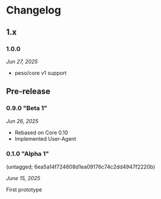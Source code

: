 # Changelog

## 1.x

### 1.0.0

*Jun 27, 2025*

* peso/core v1 support

## Pre-release

### 0.9.0 "Beta 1"

*Jun 26, 2025*

* Rebased on Core 0.10
* Implemented User-Agent

### 0.1.0 "Alpha 1"

(untagged; 6ea5a14f724608d1ea09176c74c2dd4947f2220b)

*June 15, 2025*

First prototype
